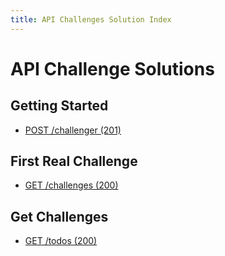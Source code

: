 ```yaml
---
title: API Challenges Solution Index
---
```


# API Challenge Solutions

## Getting Started

- [POST /challenger (201)](/apichallenges/howto/post-challenger-201)

## First Real Challenge

- [GET /challenges (200)](/apichallenges/howto/get-challenges-200)

## Get Challenges

- [GET /todos (200)](/apichallenges/howto/get-todos-200)
